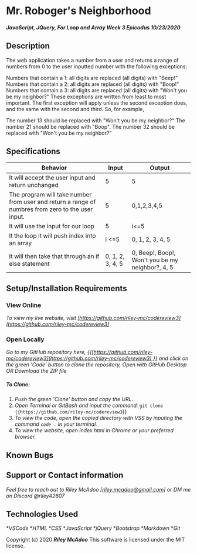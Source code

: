 # Mr. Roboger's Neighborhood

#### _JavaScript, JQuery, For Loop and Array Week 3 Epicodus 10/23/2020_

## Description
The web application takes a number from a user and returns a range of numbers from 0 to the user inputted number with the following exceptions:

Numbers that contain a 1: all digits are replaced (all digits) with "Beep!"
Numbers that contain a 2: all digits are replaced (all digits) with "Boop!"
Numbers that contain a 3: all digits are replaced (all digits) with "Won't you be my neighbor?"
These exceptions are written from least to most important. The first exception will apply unless the second exception does, and the same with the second and third. So, for example,

The number 13 should be replaced with "Won't you be my neighbor?"
The number 21 should be replaced with "Boop".
The number 32 should be replaced with "Won't you be my neighbor?"



## Specifications

| Behavior | Input | Output |
|------------------------|-----------------|---------------------|
| It will accept the user input and return unchanged | 5 | 5 |
| The program will take number from user and return a range of numbres from zero to the user input. | 5 | 0,1,2,3,4,5 |
| It will use the input for our loop | 5 | i<=5 | 
| It the loop it will push index into an array | i <=5 | 0, 1, 2, 3, 4, 5 |
| It will then take that through an if else statement | 0, 1, 2, 3, 4, 5 | 0, Beep!, Boop!, Won't you be my neighbor?, 4, 5 |





## Setup/Installation Requirements

### View Online

_To view my live website, visit [https://github.com/riley-mc/codereview3](https://github.com/riley-mc/codereview3)_

### Open Locally

_Go to my GitHub repository here, {{[https://github.com/riley-mc/codereview3](https://github.com/riley-mc/codereview3),}} and click on the green 'Code' button to clone the repository, Open with GitHub Desktop OR Download the ZIP file_

##### To Clone:
1. _Push the green 'Clone' button and copy the URL._
2. _Open Terminal or GitBash and input the command:_ `git clone {{https://github.com/riley-mc/codereview3`}}
3. _To view the code, open the copied directory with VSS by inputing the command `code .` in your terminal._
4. _To view the website, open index.html in Chrome or your preferred browser._


## Known Bugs

## Support or Contact information

_Feel free to reach out to Riley McAdoo [riley.mcadoo@gmail.com] or DM me on Discord @riley#2607_

## Technologies Used

*_VSCode_
*_HTML_
*_CSS_
*_JavaScript_
*_jQuery_
*_Bootstrap_
*_Markdown_
*_Git_

Copyright (c) 2020 **_Riley McAdoo_**
This software is licensed under the MIT license.